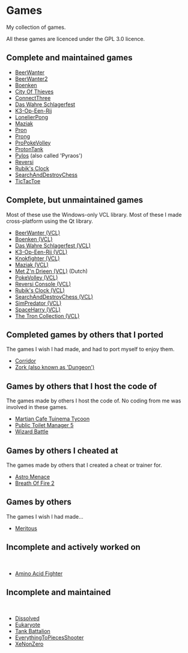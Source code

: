 # Games

My collection of games.

All these games are licenced under the GPL 3.0 licence.

## Complete and maintained games

 * [BeerWanter](https://github.com/richelbilderbeek/Beerwanter)
 * [BeerWanter2](https://github.com/richelbilderbeek/BeerWanter2)
 * [Boenken](https://github.com/richelbilderbeek/Boenken)
 * [City Of Thieves](https://github.com/richelbilderbeek/CityOfThieves)
 * [ConnectThree](https://github.com/richelbilderbeek/ConnectThree)
 * [Das Wahre Schlagerfest](https://github.com/richelbilderbeek/DasWahreSchlagerfest)
 * [K3-Op-Een-Rij](https://github.com/richelbilderbeek/K3OpEenRij)
 * [LonelierPong](https://github.com/richelbilderbeek/LonelierPong)
 * [Maziak](https://github.com/richelbilderbeek/Maziak)
 * [Pron](https://github.com/richelbilderbeek/Pron)
 * [Prong](https://github.com/richelbilderbeek/Prong)
 * [ProPokeVolley](https://github.com/richelbilderbeek/ProPokeVolley)
 * [ProtonTank](https://github.com/richelbilderbeek/ProtonTank)
 * [Pylos](https://github.com/richelbilderbeek/Pylos) (also called 'Pyraos')
 * [Reversi](https://github.com/richelbilderbeek/Reversi)
 * [Rubik's Clock](https://github.com/richelbilderbeek/RubiksClock)
 * [SearchAndDestroyChess](https://github.com/richelbilderbeek/SearchAndDestroyChess)
 * [TicTacToe](https://github.com/richelbilderbeek/TicTacToe)

## Complete, but unmaintained games

Most of these use the Windows-only VCL library. Most of these I made
cross-platform using the Qt library.

 * [BeerWanter (VCL)](https://github.com/richelbilderbeek/BeerWanterVcl)
 * [Boenken (VCL)](https://github.com/richelbilderbeek/BoenkenVcl)
 * [Das Wahre Schlagerfest (VCL)](https://github.com/richelbilderbeek/DasWahreSchlagerfestVcl)
 * [K3-Op-Een-Rij (VCL)](https://github.com/richelbilderbeek/K3OpEenRijVcl)
 * [Knokfighter (VCL)](https://github.com/richelbilderbeek/KnokfighterVcl)
 * [Maziak (VCL)](https://github.com/richelbilderbeek/MaziakVcl)
 * [Met Z'n Drieen (VCL)](https://github.com/richelbilderbeek/MetZnDrieenVcl) (Dutch)
 * [PokeVolley (VCL)](https://github.com/richelbilderbeek/PokeVolleyVcl)
 * [Reversi Console (VCL)](https://github.com/richelbilderbeek/ReversiConsoleVcl)
 * [Rubik's Clock (VCL)](https://github.com/richelbilderbeek/RubiksClockVcl)
 * [SearchAndDestroyChess (VCL)](https://github.com/richelbilderbeek/SearchAndDestroyChessVcl)
 * [SimPredator (VCL)](https://github.com/richelbilderbeek/SimPredatorVcl)
 * [SpaceHarry (VCL)](https://github.com/richelbilderbeek/SpaceHarryVcl)
 * [The Tron Collection (VCL)](https://github.com/richelbilderbeek/TronCollectionVcl)

## Completed games by others that I ported

The games I wish I had made, and had to port myself to enjoy them.

 * [Corridor](https://github.com/richelbilderbeek/Corridor)
 * [Zork (also known as 'Dungeon')](https://github.com/richelbilderbeek/Zork)

## Games by others that I host the code of

The games made by others I host the code of. No coding from me was
involved in these games.

 * [Martian Cafe Tuinema Tycoon](https://github.com/richelbilderbeek/MartianCafeTuinemaTycoon)
 * [Public Toilet Manager 5](https://github.com/richelbilderbeek/PublicToiletManager5)
 * [Wizard Battle](https://github.com/richelbilderbeek/WizardBattle)

## Games by others I cheated at

The games made by others that I created a cheat or trainer for.

 * [Astro Menace](https://github.com/richelbilderbeek/AstroMenace)
 * [Breath Of Fire 2](https://github.com/richelbilderbeek/BreathOfFire2)

## Games by others

The games I wish I had made...

 * [Meritous](https://github.com/richelbilderbeek/Meritous)

## Incomplete and actively worked on
 
 * [Amino Acid Fighter](https://github.com/richelbilderbeek/TankBattalion)

## Incomplete and maintained
 
 * [Dissolved](https://github.com/richelbilderbeek/Dissolved)
 * [Eukaryote](https://github.com/richelbilderbeek/Eukaryote)
 * [Tank Battalion](https://github.com/richelbilderbeek/TankBattalion)
 * [EverythingToPiecesShooter](https://github.com/richelbilderbeek/EverythingToPiecesShooter)
 * [XeNonZero](https://github.com/richelbilderbeek/XeNonZero)

